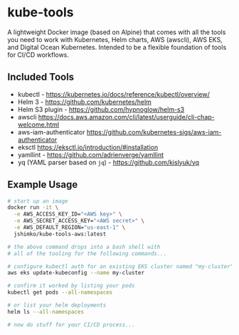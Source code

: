 # kube-tools

A lightweight Docker image (based on Alpine) that comes with all the tools you need to work with Kubernetes, Helm charts, AWS (awscli), AWS EKS, and Digital Ocean Kubernetes. Intended to be a flexible foundation of tools for CI/CD workflows.

## Included Tools

 - kubectl - https://kubernetes.io/docs/reference/kubectl/overview/
 - Helm 3 - https://github.com/kubernetes/helm
 - Helm S3 plugin - https://github.com/hypnoglow/helm-s3
 - awscli https://docs.aws.amazon.com/cli/latest/userguide/cli-chap-welcome.html
 - aws-iam-authenticator https://github.com/kubernetes-sigs/aws-iam-authenticator
 - eksctl https://eksctl.io/introduction/#installation
 - yamllint - https://github.com/adrienverge/yamllint
 - yq (YAML parser based on `jq`) - https://github.com/kislyuk/yq


## Example Usage

```sh
# start up an image
docker run -it \
  -e AWS_ACCESS_KEY_ID="<AWS key>" \
  -e AWS_SECRET_ACCESS_KEY="<AWS secret>" \
  -e AWS_DEFAULT_REGION="us-east-1" \
  jshimko/kube-tools-aws:latest

# the above command drops into a bash shell with
# all of the tooling for the following commands...

# configure kubectl auth for an existing EKS cluster named "my-cluster"
aws eks update-kubeconfig --name my-cluster

# confirm it worked by listing your pods
kubectl get pods --all-namespaces

# or list your helm deployments
helm ls --all-namespaces

# now do stuff for your CI/CD process...
```
